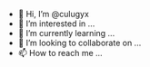 - 👋 Hi, I’m @culugyx
- 👀 I’m interested in ...
- 🌱 I’m currently learning ...
- 💞️ I’m looking to collaborate on ...
- 📫 How to reach me ...

<!---
culugyx/culugyx is a ✨ special ✨ repository because its `README.md` (this file) appears on your GitHub profile.
You can click the Preview link to take a look at your changes.
--->
